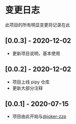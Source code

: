 # 变更日志

此项目的所有明显变更将记录在此

## [0.0.3] - 2020-12-02
- 更新项目说明，基本使用

## [0.0.2] - 2020-12-02
- 项目上线 pipy 仓库
- 更新大部分注释

## [0.0.1] - 2020-07-15
- 项目由此开始与[@joker-zzp](https://github.com/joker-zzp)